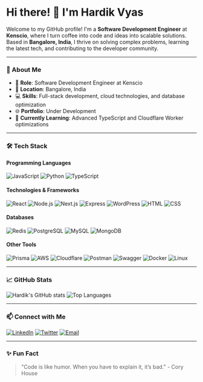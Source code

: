 # Hi there! 👋 I'm Hardik Vyas

Welcome to my GitHub profile! I'm a **Software Development Engineer** at **Kenscio**, where I turn coffee into code and ideas into scalable solutions. Based in **Bangalore, India**, I thrive on solving complex problems, learning the latest tech, and contributing to the developer community.

---

### 🚀 About Me
- 🌟 **Role**: Software Development Engineer at Kenscio
- 📍 **Location**: Bangalore, India
- 💻 **Skills**: Full-stack development, cloud technologies, and database optimization
- 🌐 **Portfolio**: Under Development
- 🌱 **Currently Learning**: Advanced TypeScript and Cloudflare Worker optimizations

---

### 🛠️ Tech Stack
#### Programming Languages
![JavaScript](https://img.shields.io/badge/-JavaScript-F7DF1E?logo=javascript&logoColor=black&style=for-the-badge)
![Python](https://img.shields.io/badge/-Python-3776AB?logo=python&logoColor=white&style=for-the-badge)
![TypeScript](https://img.shields.io/badge/-TypeScript-3178C6?logo=typescript&logoColor=white&style=for-the-badge)

#### Technologies & Frameworks
![React](https://img.shields.io/badge/-React-61DAFB?logo=react&logoColor=black&style=for-the-badge)
![Node.js](https://img.shields.io/badge/-Node.js-339933?logo=node.js&logoColor=white&style=for-the-badge)
![Next.js](https://img.shields.io/badge/-Next.js-000000?logo=next.js&logoColor=white&style=for-the-badge)
![Express](https://img.shields.io/badge/-Express-000000?logo=express&logoColor=white&style=for-the-badge)
![WordPress](https://img.shields.io/badge/-WordPress-21759B?logo=wordpress&logoColor=white&style=for-the-badge)
![HTML](https://img.shields.io/badge/-HTML-E34F26?logo=html5&logoColor=white&style=for-the-badge)
![CSS](https://img.shields.io/badge/-CSS-1572B6?logo=css3&logoColor=white&style=for-the-badge)

#### Databases
![Redis](https://img.shields.io/badge/-Redis-DC382D?logo=redis&logoColor=white&style=for-the-badge)
![PostgreSQL](https://img.shields.io/badge/-PostgreSQL-4169E1?logo=postgresql&logoColor=white&style=for-the-badge)
![MySQL](https://img.shields.io/badge/-MySQL-4479A1?logo=mysql&logoColor=white&style=for-the-badge)
![MongoDB](https://img.shields.io/badge/-MongoDB-47A248?logo=mongodb&logoColor=white&style=for-the-badge)

#### Other Tools
![Prisma](https://img.shields.io/badge/-Prisma-2D3748?logo=prisma&logoColor=white&style=for-the-badge)
![AWS](https://img.shields.io/badge/-AWS-232F3E?logo=amazon-aws&logoColor=white&style=for-the-badge)
![Cloudflare](https://img.shields.io/badge/-Cloudflare-F38020?logo=cloudflare&logoColor=white&style=for-the-badge)
![Postman](https://img.shields.io/badge/-Postman-FF6C37?logo=postman&logoColor=white&style=for-the-badge)
![Swagger](https://img.shields.io/badge/-Swagger-85EA2D?logo=swagger&logoColor=black&style=for-the-badge)
![Docker](https://img.shields.io/badge/-Docker-2496ED?logo=docker&logoColor=white&style=for-the-badge)
![Linux](https://img.shields.io/badge/-Linux-FCC624?logo=linux&logoColor=black&style=for-the-badge)

---

### 📈 GitHub Stats
![Hardik's GitHub stats](https://github-readme-stats.vercel.app/api?username=hardikvyazz&show_icons=true&theme=radical)
![Top Languages](https://github-readme-stats.vercel.app/api/top-langs/?username=hardikvyazz&layout=compact&theme=radical)

---

### 📫 Connect with Me
[![LinkedIn](https://img.shields.io/badge/-LinkedIn-0077B5?logo=linkedin&logoColor=white&style=for-the-badge)](https://www.linkedin.com/in/hardikvyaz/)
[![Twitter](https://img.shields.io/badge/-Twitter-1DA1F2?logo=twitter&logoColor=white&style=for-the-badge)](https://twitter.com/Hardikvyaz)
[![Email](https://img.shields.io/badge/-Email-D14836?logo=gmail&logoColor=white&style=for-the-badge)](mailto:hardikvyas.dev@gmail.com)

---

### ✨ Fun Fact
> "Code is like humor. When you have to explain it, it’s bad." - Cory House

